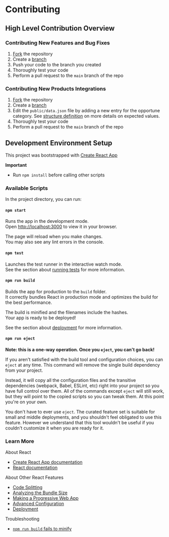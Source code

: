# Contributing
## High Level Contribution Overview
### Contributing New Features and Bug Fixes
1. [Fork](https://guides.github.com/activities/forking/) the repository
2. Create a [branch](https://docs.github.com/en/get-started/exploring-projects-on-github/contributing-to-a-project#creating-a-branch-to-work-on)
3. Push your code to the branch you created
4. Thoroughly test your code
5. Perform a pull request to the `main` branch of the repo

### Contributing New Products Integrations
1. [Fork](https://guides.github.com/activities/forking/) the repository
2. Create a [branch](https://docs.github.com/en/get-started/exploring-projects-on-github/contributing-to-a-project#creating-a-branch-to-work-on)
3. Edit the `public/data.json` file by adding a new entry for the opportune category. See [structure definition](./README.md#features) on more details on expected values.
4. Thoroughly test your code
5. Perform a pull request to the `main` branch of the repo


## Development Environment Setup

This project was bootstrapped with [Create React App](https://github.com/facebook/create-react-app)

**Important**
* Run `npm install` before calling other scripts

### Available Scripts

In the project directory, you can run:

#### `npm start`

Runs the app in the development mode.\
Open [http://localhost:3000](http://localhost:3000) to view it in your browser.

The page will reload when you make changes.\
You may also see any lint errors in the console.

#### `npm test`

Launches the test runner in the interactive watch mode.\
See the section about [running tests](https://facebook.github.io/create-react-app/docs/running-tests) for more information.

#### `npm run build`

Builds the app for production to the `build` folder.\
It correctly bundles React in production mode and optimizes the build for the best performance.

The build is minified and the filenames include the hashes.\
Your app is ready to be deployed!

See the section about [deployment](https://facebook.github.io/create-react-app/docs/deployment) for more information.

#### `npm run eject`

**Note: this is a one-way operation. Once you `eject`, you can't go back!**

If you aren't satisfied with the build tool and configuration choices, you can `eject` at any time. This command will remove the single build dependency from your project.

Instead, it will copy all the configuration files and the transitive dependencies (webpack, Babel, ESLint, etc) right into your project so you have full control over them. All of the commands except `eject` will still work, but they will point to the copied scripts so you can tweak them. At this point you're on your own.

You don't have to ever use `eject`. The curated feature set is suitable for small and middle deployments, and you shouldn't feel obligated to use this feature. However we understand that this tool wouldn't be useful if you couldn't customize it when you are ready for it.

### Learn More

About React
* [Create React App documentation](https://facebook.github.io/create-react-app/docs/getting-started)
* [React documentation](https://reactjs.org/)

About Other React Features
* [Code Splitting](https://facebook.github.io/create-react-app/docs/code-splitting)
* [Analyzing the Bundle Size](https://facebook.github.io/create-react-app/docs/analyzing-the-bundle-size)
* [Making a Progressive Web App](https://facebook.github.io/create-react-app/docs/making-a-progressive-web-app)
* [Advanced Configuration](https://facebook.github.io/create-react-app/docs/advanced-configuration)
* [Deployment](https://facebook.github.io/create-react-app/docs/deployment)

Troubleshooting
* [`npm run build` fails to minify](https://facebook.github.io/create-react-app/docs/troubleshooting#npm-run-build-fails-to-minify)
